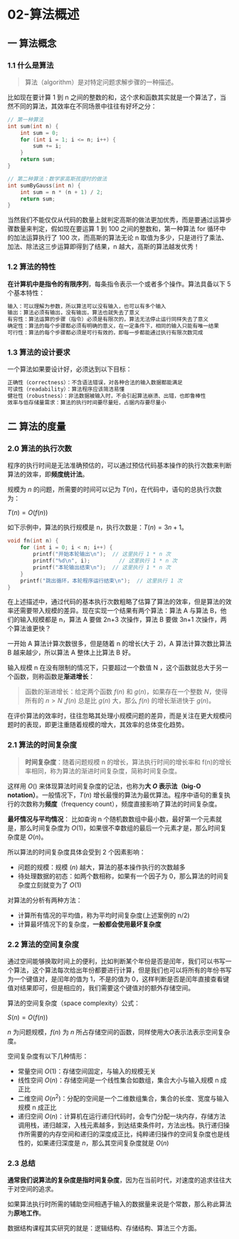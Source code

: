 # 02-算法概述

## 一 算法概念

### 1.1 什么是算法

> 算法（algorithm）是对特定问题求解步骤的一种描述。

比如现在要计算 1 到 n 之间的整数的和，这个求和函数其实就是一个算法了，当然不同的算法，其效率在不同场景中往往有好坏之分：

```c++
// 第一种算法
int sum(int n) {
    int sum = 0;
    for (int i = 1; i <= n; i++) {
        sum += i;
    }
    return sum;
}

// 第二种算法：数学家高斯孩提时的做法
int sumByGauss(int n) {
    int sum = n * (n + 1) / 2;
    return sum;
}
```

当然我们不能仅仅从代码的数量上就判定高斯的做法更加优秀，而是要通过运算步骤数量来判定，假如现在要运算 1 到 100 之间的整数和，第一种算法 for 循环中的加法运算执行了 100 次，而高斯的算法无论 n 取值为多少，只是进行了乘法、加法、除法这三步运算即得到了结果，n 越大，高斯的算法越发优秀！

### 1.2 算法的特性

**在计算机中是指令的有限序列**，每条指令表示一个或者多个操作。算法具备以下 5 个基本特性：

```txt
输入：可以理解为参数，所以算法可以没有输入，也可以有多个输入
输出：算法必须有输出，没有输出，算法也就失去了意义
有穷性：算法运算的步骤（指令）必须是有限次的，算法无法停止运行同样失去了意义
确定性：算法的每个步骤都必须有明确的意义，在一定条件下，相同的输入只能有唯一结果
可行性：算法的每个步骤都必须是可行有效的，即每一步都能通过执行有限次数完成
```

### 1.3 算法的设计要求

一个算法如果要设计好，必须达到以下目标：

```txt
正确性（correctness）：不含语法错误，对各种合法的输入数据都能满足
可读性（readability）：算法程序应该简洁易懂
健壮性（robustness）：非法数据被输入时，不会引起算法崩溃、出错，也即鲁棒性
效率与低存储量需求：算法的执行时间要尽量短，占据内存要尽量小
```

## 二 算法的度量

### 2.0 算法的执行次数

程序的执行时间是无法准确预估的，可以通过预估代码基本操作的执行次数来判断算法的效率，即**频度统计法**。

规模为 $n$ 的问题，所需要的时间可以记为 $T(n)$，在代码中，语句的总执行次数为：

$T(n)= O(f(n))$

如下示例中，算法的执行规模是 n，执行次数是：$T(n) = 3n + 1$。

```c++
void fn(int n) {
    for (int i = 0; i < n; i++) {
        printf("开始本轮输出\n");  // 这里执行 1 * n 次
        printf("%d\n", i);         // 这里执行 1 * n 次
        printf("本轮输出结束\n");  // 这里执行 1 * n 次
    }
    printf("跳出循环，本轮程序运行结束\n");  // 这里执行 1 次
}
```

在上述描述中，通过代码的基本执行次数粗略了估算了算法的效率，但是算法的效率还需要带入规模的差异。现在实现一个结果有两个算法：算法 A 与算法 B，他们的输入规模都是 n，算法 A 要做 2n+3 次操作，算法 B 要做 3n+1 次操作，两个算法谁更快？

一开始 A 算法计算次数很多，但是随着 n 的增长(大于 2)，A 算法计算次数比算法 B 越来越少，所以算法 A 整体上比算法 B 好。

输入规模 n 在没有限制的情况下，只要超过一个数值 N ，这个函数就总大于另一个函数，则称函数是**渐进增长**：

> 函数的渐进增长：给定两个函数 $f(n)$ 和 $g(n)$，如果存在一个整数 $N$，使得所有的 $n > N$ ,$f(n)$ 总是比 $g(n)$ 大，那么 $f(n)$ 的增长渐进快于 $g(n)$。

在评价算法的效率时，往往忽略其处理小规模问题的差异，而是关注在更大规模问题时的表现，即更注重随着规模的增大，其效率的总体变化趋势。

### 2.1 算法的时间复杂度

> **时间复杂度**：随着问题规模 n 的增长，算法执行时间的增长率和 f(n)的增长率相同，称为算法的渐进时间复杂度，简称时间复杂度。

这样用 $O()$ 来体现算法时间复杂度的记法，也称为**大 $O$ 表示法（big-O notation）**。一般情况下，$T(n)$ 增长最慢的算法为最优算法。程序中语句的重复执行的次数称为**频度**（frequency count），频度直接影响了算法的时间复杂度。

**最坏情况与平均情况**：
比如查询 n 个随机数数组中最小数，最好第一个元素就是，那么时间复杂度为 $O(1)$，如果很不幸数组的最后一个元素才是，那么时间复杂度是 $O(n)$。

所以算法的时间复杂度具体会受到 2 个因素影响：

- 问题的规模：规模 $(n)$ 越大，算法的基本操作执行的次数越多
- 待处理数据的初态：如两个数相称，如果有一个因子为 0，那么算法的时间复杂度立刻就变为了 $O(1)$

对算法的分析有两种方法：

- 计算所有情况的平均值，称为平均时间复杂度(上述案例的 n/2)
- 计算最坏情况下的复杂度，**一般都会使用最坏复杂度**

### 2.2 算法的空间复杂度

通过空间能够换取时间上的便利，比如判断某个年份是否是闰年，我们可以书写一个算法，这个算法每次给出年份都要进行计算，但是我们也可以将所有的年份书写为一个键值对，是闰年的值为 1，不是的值为 0，这样判断是否是闰年直接查看键值对结果即可，但是相应的，我们需要这个键值对的额外存储空间。

算法的空间复杂度（space complexity）公式：

$S(n) = O(f(n))$

$n$ 为问题规模，$f(n)$ 为 $n$ 所占存储空间的函数，同样使用大$O$表示法表示空间复杂度。

空间复杂度有以下几种情形：

- 常量空间 $O(1)$：存储空间固定，与输入的规模无关
- 线性空间 $O(n)$：存储空间是一个线性集合如数组，集合大小与输入规模 n 成正比
- 二维空间 $O(n^2)$：分配的空间是一个二维数组集合，集合的长度、宽度与输入规模 n 成正比
- 递归空间 $O(n)$：计算机在运行递归代码时，会专门分配一块内存，存储方法调用栈，递归越深，入栈元素越多，到达结束条件时，方法出栈。执行递归操作所需要的内存空间和递归的深度成正比，纯粹递归操作的空间复杂度也是线性的，如果递归深度是 $n$，那么其空间复杂度就是 $O(n)$

### 2.3 总结

**通常我们说算法的复杂度是指时间复杂度**，因为在当前时代，对速度的追求往往大于对空间的追求。

如果算法执行时所需的辅助空间相遇于输入的数据量来说是个常数，那么称此算法为**原地工作**。

数据结构课程其实研究的就是：逻辑结构、存储结构、算法三个方面。
